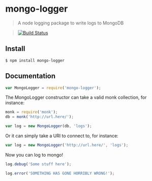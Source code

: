 # mongo-logger

> A node logging package to write logs to MongoDB

> [![Build Status](https://travis-ci.org/metricstory/mongo-logger.svg?branch=master)](https://travis-ci.org/metricstory/mongo-logger)

## Install
```
$ npm install mongo-logger
```
## Documentation

```js
var MongoLogger = require('mongo-logger');
```

The MongoLogger constructor can take a valid monk collection, for instance:

```js
monk = require('monk');
db = monk('http://url.here/');

var log = new MongoLogger(db, 'logs');
```

Or it can simply take a URI to connect to, for instance:

```js
var log = new MongoLogger('http://url.here/', 'logs');
```

Now you can log to mongo!

```js
log.debug('Some stuff here');

log.error('SOMETHING HAS GONE HORRIBLY WRONG!');
```
